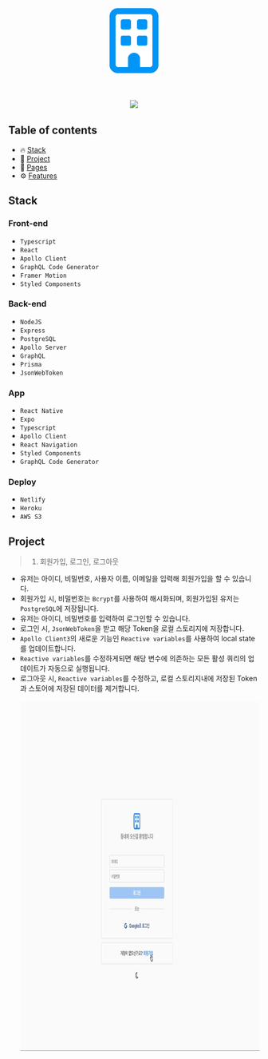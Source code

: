 <div align="center">
  <a href="">
    <img height="130" src="./previews/dongne_logo.png" />
    <br /><br />
    <a display="block" href=""></a>
    <br /><br />
    <img height="700" src="./previews/1.gif" />
  </a>
</div>

## Table of contents

- 🔥 [Stack](#stack)
- 🌈 [Project](#project)
- 📑 [Pages](#pages)
- ⚙ [Features](#features)

## Stack

### Front-end

- `Typescript`
- `React`
- `Apollo Client`
- `GraphQL Code Generator`
- `Framer Motion`
- `Styled Components`

### Back-end

- `NodeJS`
- `Express`
- `PostgreSQL`
- `Apollo Server`
- `GraphQL`
- `Prisma`
- `JsonWebToken`

### App

- `React Native`
- `Expo`
- `Typescript`
- `Apollo Client`
- `React Navigation`
- `Styled Components`
- `GraphQL Code Generator`

### Deploy

- `Netlify`
- `Heroku`
- `AWS S3`

## Project

> 1. 회원가입, 로그인, 로그아웃

- 유저는 아이디, 비밀번호, 사용자 이름, 이메일을 입력해 회원가입을 할 수 있습니다.
- 회원가입 시, 비밀번호는 `Bcrypt`를 사용하여 해시화되며, 회원가입된 유저는 `PostgreSQL`에 저장됩니다.
- 유저는 아이디, 비밀번호를 입력하여 로그인할 수 있습니다.
- 로그인 시, `JsonWebToken`을 받고 해당 Token을 로컬 스토리지에 저장합니다.
- `Apollo Client3`의 새로운 기능인 `Reactive variables`를 사용하여 local state를 업데이트합니다.
- `Reactive variables`를 수정하게되면 해당 변수에 의존하는 모든 활성 쿼리의 업데이트가 자동으로 실행됩니다.
- 로그아웃 시, `Reactive variables`를 수정하고, 로컬 스토리지내에 저장된 Token과 스토어에 저장된 데이터를 제거합니다.
  <br /><br />
  <img height="700" src="./previews/2.gif" />
